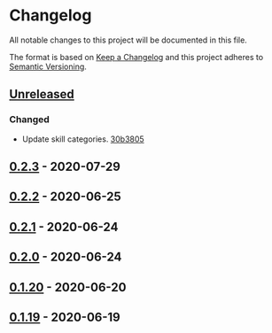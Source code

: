 # Changelog

All notable changes to this project will be documented in this file.

The format is based on [Keep a Changelog](http://keepachangelog.com/)
and this project adheres to [Semantic Versioning](http://semver.org/).

## [Unreleased](https://github.com/atomist-skills/cljformat-skill/compare/0.2.3...HEAD)

### Changed

-   Update skill categories. [30b3805](https://github.com/atomist-skills/cljfmt-skill/commit/30b380512c3c4c432a57df15cff2b4e74c709703)

## [0.2.3](https://github.com/atomist-skills/cljformat-skill/compare/0.2.2...0.2.3) - 2020-07-29

## [0.2.2](https://github.com/atomist-skills/cljformat-skill/compare/0.2.1...0.2.2) - 2020-06-25

## [0.2.1](https://github.com/atomist-skills/cljformat-skill/compare/0.2.0...0.2.1) - 2020-06-24

## [0.2.0](https://github.com/atomist-skills/cljformat-skill/compare/0.1.20...0.2.0) - 2020-06-24

## [0.1.20](https://github.com/atomist-skills/cljformat-skill/compare/0.1.19...0.1.20) - 2020-06-20

## [0.1.19](https://github.com/atomist-skills/cljformat-skill/compare/0.1.18...0.1.19) - 2020-06-19
